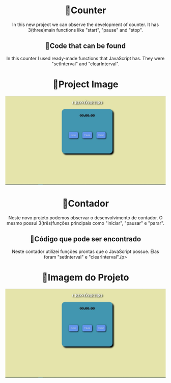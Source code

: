 <div style = "text-align: center;"> 
    <h1>🔗Counter</h1>
    <p>In this new project we can observe the development of counter.
    It has 3(three)main functions like "start", "pause" and "stop".</p>
    <h2> 🔗Code that can be found</h2>
    <p>In this counter I used ready-made functions that JavaScript has. They were "setInterval" and "clearInterval".</p>
    <h1> 🔗Project Image</h1>
    <img src="WhatsApp Image 2021-12-07 at 22.58.45.jpeg" alt="img_project">
</div>

<div style = "text-align: center;"> 
    <h1> 🔗Contador</h1>
    <p> Neste novo projeto podemos observar o desenvolvimento de contador.
    O mesmo possui 3(três)funções principais como "iniciar", "pausar" e "parar".</p>
    <h2> 🔗Código que pode ser encontrado</h2>
    <p>Neste contador utilizei funções prontas que o JavaScript possue. Elas foram "setInterval" e "clearInterval"./p>
    <h1> 🔗Imagem do Projeto</h1>
    <img src="WhatsApp Image 2021-12-07 at 22.58.45.jpeg" alt="img_projeto">
</div>

